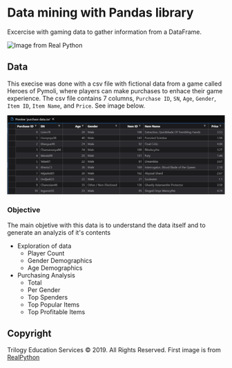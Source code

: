 # Data mining with Pandas library

Excercise with gaming data to gather information from a DataFrame. 

![Image from Real Python](https://files.realpython.com/media/Python-Pandas-10-Tricks--Features-You-May-Not-Know-Watermark.e58bb5ce9835.jpg)

## Data

This execise was done with a csv file with fictional data from a game called Heroes of Pymoli, where players can make purchases to enhace their game experience. The csv file contains 7 columns, `Purchase ID`, `SN`, `Age`, `Gender`, `Item ID`, `Item Name`, and `Price`. See image below.

![Screenshot of the cvs file](Images/prev_data.png)

### Objective

The main objetive with this data is to understand the data itself and to generate an analyzis of it's contents

* Exploration of data
  * Player Count
  * Gender Demographics
  * Age Demographics
* Purchasing Analysis
  * Total
  * Per Gender
  * Top Spenders
  * Top Popular Items
  * Top Profitable Items


## Copyright

Trilogy Education Services © 2019. All Rights Reserved. First image is from [RealPython](https://realpython.com/)
